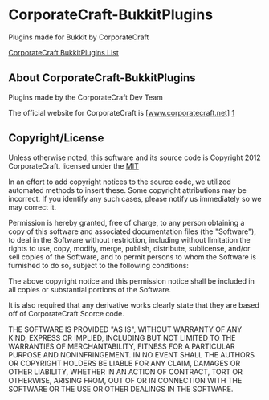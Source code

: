 CorporateCraft-BukkitPlugins
============================

Plugins made for Bukkit by CorporateCraft

[CorporateCraft BukkitPlugins List][3]

About CorporateCraft-BukkitPlugins
---------------------
Plugins made by the CorporateCraft Dev Team

The official website for CorporateCraft is [www.corporatecraft.net] [1]

Copyright/License
-----------------
Unless otherwise noted, this software and its source code is Copyright 2012 CorporateCraft. licensed under the [MIT][2]

In an effort to add copyright notices to the source code, we utilized automated methods to insert these. Some copyright attributions may be incorrect. If you identify any such cases, please notify us immediately so we may correct it.

Permission is hereby granted, free of charge, to any person obtaining a copy of this software and associated documentation files (the "Software"), to deal in the Software without restriction, including without limitation the rights to use, copy, modify, merge, publish, distribute, sublicense, and/or sell copies of the Software, and to permit persons to whom the Software is furnished to do so, subject to the following conditions:

The above copyright notice and this permission notice shall be included in all copies or substantial portions of the Software.

It is also required that any derivative works clearly state that they are based off of CorporateCraft Scorce code.

THE SOFTWARE IS PROVIDED "AS IS", WITHOUT WARRANTY OF ANY KIND, EXPRESS OR IMPLIED, INCLUDING BUT NOT LIMITED TO THE WARRANTIES OF MERCHANTABILITY, FITNESS FOR A PARTICULAR PURPOSE AND NONINFRINGEMENT. IN NO EVENT SHALL THE AUTHORS OR COPYRIGHT HOLDERS BE LIABLE FOR ANY CLAIM, DAMAGES OR OTHER LIABILITY, WHETHER IN AN ACTION OF CONTRACT, TORT OR OTHERWISE, ARISING FROM, OUT OF OR IN CONNECTION WITH THE SOFTWARE OR THE USE OR OTHER DEALINGS IN THE SOFTWARE.


[1]: http://www.corporatecraft.net 
[2]: https://raw.github.com/CorporateCraft/CorporateCraft-BukkitPlugins/master/LICENSE.txt
[3]: https://github.com/CorporateCraft/CorporateCraft-BukkitPlugins/blob/master/PluginList.md